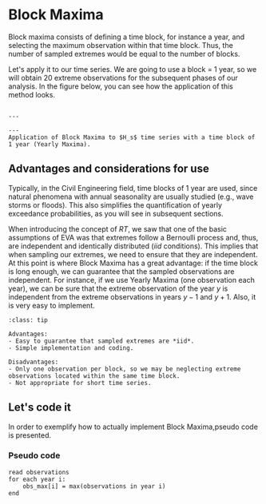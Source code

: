 
# Block Maxima

Block maxima consists of defining a time block, for instance a year, and selecting the maximum observation within that time block. Thus, the number of sampled extremes would be equal to the number of blocks. 

Let's apply it to our time series. We are going to use a block = 1 year, so we will obtain 20 extreme observations for the subsequent phases of our analysis. In the figure below, you can see how the application of this method looks.

```{figure} ../figures/EVA/BlockMaxima.png

---

---
Application of Block Maxima to $H_s$ time series with a time block of 1 year (Yearly Maxima).
```

## Advantages and considerations for use

Typically, in the Civil Engineering field, time blocks of 1 year are used, since natural phenomena with annual seasonality are usually studied (e.g., wave storms or floods). This also simplifies the quantification of yearly exceedance probabilities, as you will see in subsequent sections.

When introducing the concept of $RT$, we saw that one of the basic assumptions of EVA was that extremes follow a Bernoulli process and, thus, are independent and identically distributed (*iid* conditions). This implies that when sampling our extremes, we need to ensure that they are independent. At this point is where Block Maxima has a great advantage: if the time block is long enough, we can guarantee that the sampled observations are independent. For instance, if we use Yearly Maxima (one observation each year), we can be sure that the extreme observation of the year $y$ is independent from the extreme observations in years $y-1$ and $y+1$. Also, it is very easy to implement.

```{admonition} Block Maxima
:class: tip

Advantages:
- Easy to guarantee that sampled extremes are *iid*.
- Simple implementation and coding.

Disadvantages:
- Only one observation per block, so we may be neglecting extreme observations located within the same time block.
- Not appropriate for short time series.
```

## Let's code it

In order to exemplify how to actually implement Block Maxima,pseudo code is presented.

### Pseudo code

    read observations
    for each year i:
        obs_max[i] = max(observations in year i) 
    end

